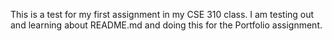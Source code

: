 This is a test for my first assignment in my CSE 310 class. I am testing out and learning about README.md and doing this for the Portfolio assignment. 
